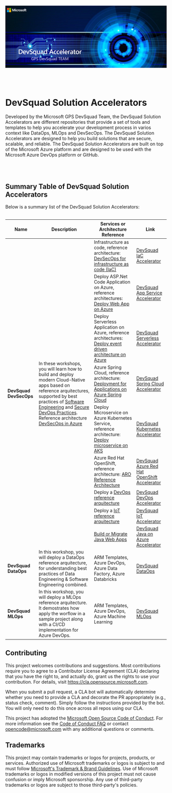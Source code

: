
![alt text](images/banner.png "Title")

<br/>
<br/>

# DevSquad Solution Accelerators

Developed by the Microsoft GPS DevSquad Team, the DevSquad Solution Accelerators are different repositories that provide a set of tools and templates to help you accelerate your development process in varios context like DataOps, MLOps and DevSecOps. The DevSquad Solution Accelerators are designed to help you build solutions that are secure, scalable, and reliable. The DevSquad Solution Accelerators are built on top of the Microsoft Azure platform and are designed to be used with the Microsoft Azure DevOps platform or GitHub.

<br/>
<br/>


## Summary Table of DevSquad Solution Accelerators
Below is a summary list of the DevSquad Solution Accelerators:
<br/>
<br/>

<table>
    <thead>
        <tr>
            <th>Name</th>
            <th>Description</th>
            <th>Services or Architecture Reference</th>
            <th>Link</th>
        </tr>
    </thead>
    <tbody>
        <tr>
            <td rowspan=9><b>DevSquad DevSecOps</b></td>
            <td rowspan=9>In these workshops, you will learn how to build and deploy modern Cloud-Native apps based on reference arquitectures, supported by best practices of <a href="https://github.com/microsoft/code-with-engineering-playbook/blob/main/docs/ENG-FUNDAMENTALS-CHECKLIST.md">Software Engineering</a> and <a href="https://docs.microsoft.com/en-us/azure/architecture/solution-ideas/articles/devsecops-in-github">Secure DevOps Practices</a>.  <br/>Reference architecture <a href="https://learn.microsoft.com/en-us/azure/architecture/solution-ideas/articles/devsecops-in-github">DevSecOps in Azure</a></td>
            <td>Infrastructure as code, reference architecture: <a href="https://docs.microsoft.com/en-us/azure/architecture/solution-ideas/articles/devsecops-infrastructure-as-code">DevSecOps for infrastructure as code (IaC)</a></td>
            <td><a href="https://github.com/oaviles/hello_iac">DevSquad IaC Accelerator</a></td>
        </tr>
        <tr>
            <td>Deploy ASP.Net Code Application on Azure, reference architectures: <a href="https://docs.microsoft.com/en-us/azure/architecture/solution-ideas/articles/devsecops-in-github">Deploy Web App on Azure</a></td>
            <td><a href="https://github.com/oaviles/hello_appservice">DevSquad App Service Accelerator</a></td>
        </tr>
        <tr>
            <td>Deploy Serverless Application on Azure, reference architectures: <a href="https://docs.microsoft.com/en-us/azure/architecture/reference-architectures/serverless/cloud-automation">Deploy event driven architecture on Azure</a></td>
            <td><a href="https://github.com/oaviles/hello_serverless">DevSquad Serverless Accelerator</a></td>
        </tr>
        <tr>
            <td>Azure Spring Cloud, reference architecture: <a href="https://docs.microsoft.com/en-us/azure/architecture/example-scenario/blue-green-spring/blue-green-spring">Deployment for Applications on Azure Spring Cloud</a></td>
            <td><a href="https://github.com/oaviles/hello_springcloud">DevSquad Spring Cloud Accelerator</a></td>
        </tr>
        <tr>
            <td>Deploy Microservice on Azure Kubernetes Service, reference architecture: <a href="https://docs.microsoft.com/en-us/azure/architecture/reference-architectures/containers/aks-microservices/aks-microservices">Deploy microservice on AKS</a></td>
            <td><a href="https://github.com/oaviles/hello_cloud-native">DevSquad Kubernetes Accelerator</a></td>
        </tr>
        <tr>
            <td>Azure Red Hat OpenShift, reference architecture: <a href="https://docs.microsoft.com/en-us/azure/cloud-adoption-framework/scenarios/app-platform/azure-red-hat-openshift/landing-zone-accelerator">ARO Reference Architecture</a></td>
            <td><a href="https://github.com/oaviles/hello_ARO">DevSquad Azure Red Hat OpenShift Accelerator</a></td>
        </tr>
        <tr>
            <td>Deploy a <a href="https://docs.microsoft.com/en-us/azure/architecture/solution-ideas/articles/devsecops-in-github">DevOps reference arquitecture</a></td>
            <td><a href="https://github.com/oaviles/DevSquad/tree/main/DevOps_Wizard">DevSquad DevOps Accelerator</a></td>
        </tr>
        <tr>
            <td>Deploy a <a href="https://docs.microsoft.com/en-us/azure/architecture/reference-architectures/iot">IoT reference arquitecture</a></td>
            <td><a href="https://github.com/luisruval/DevSquad-IoT">DevSquad IoT Accelerator</a></td>
        </tr>
        <tr>
            <td><a href="https://docs.microsoft.com/en-us/learn/modules/intro-to-java-azure/5-deployment-opportunities">Build or Migrate Java Web Apps</a></td>
            <td><a href="https://github.com/oaviles/hello_java">DevSquad Java on Azure Accelerator</a></td>
        </tr>
        <tr>
            <td><b>DevSquad DataOps</b></td>
            <td>In this workshop, you will deploy a DataOps reference arquitecture, for understanding best practices of Data Engineering & Software Engineering combined.</td>
            <td>ARM Templates, Azure DevOps, Azure Data Factory, Azure Databricks</td>
            <td><a href="https://github.com/microsoft/devsquad-dataops">DevSquad DataOps</a></td>
        </tr>
        <tr>
            <td><b>DevSquad MLOps</b></td>
            <td>In this workshop, you will deploy a MLOps reference arquitecture. It demostrates how apply the worflow in a sample project along with a CI/CD implementation for Azure DevOps.</td>
            <td>ARM Templates, Azure DevOps, Azure Machine Learning</td>
            <td><a href="https://github.com/microsoft/devsquad-mlops">DevSquad MLOps</a></td>
        </tr>
    </tbody>
</table>

                

## Contributing

This project welcomes contributions and suggestions.  Most contributions require you to agree to a
Contributor License Agreement (CLA) declaring that you have the right to, and actually do, grant us
the rights to use your contribution. For details, visit https://cla.opensource.microsoft.com.

When you submit a pull request, a CLA bot will automatically determine whether you need to provide
a CLA and decorate the PR appropriately (e.g., status check, comment). Simply follow the instructions
provided by the bot. You will only need to do this once across all repos using our CLA.

This project has adopted the [Microsoft Open Source Code of Conduct](https://opensource.microsoft.com/codeofconduct/).
For more information see the [Code of Conduct FAQ](https://opensource.microsoft.com/codeofconduct/faq/) or
contact [opencode@microsoft.com](mailto:opencode@microsoft.com) with any additional questions or comments.

## Trademarks

This project may contain trademarks or logos for projects, products, or services. Authorized use of Microsoft 
trademarks or logos is subject to and must follow 
[Microsoft's Trademark & Brand Guidelines](https://www.microsoft.com/en-us/legal/intellectualproperty/trademarks/usage/general).
Use of Microsoft trademarks or logos in modified versions of this project must not cause confusion or imply Microsoft sponsorship.
Any use of third-party trademarks or logos are subject to those third-party's policies.
